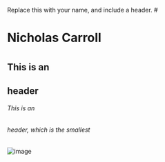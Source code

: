 Replace this with your name, and include a header.
#<h1>Nicholas Carroll<h1> 
## This is an <h2> header
###### This is an <h6> header, which is the smallest
![image](https://user-images.githubusercontent.com/74833401/110372880-d4a5b000-801c-11eb-829f-4b36d9587c47.png)
